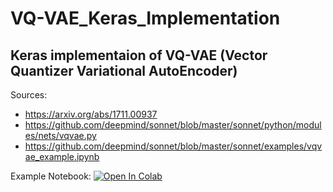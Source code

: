 # VQ-VAE_Keras_Implementation

## Keras implementaion of VQ-VAE (Vector Quantizer Variational AutoEncoder)

Sources:

* https://arxiv.org/abs/1711.00937
* https://github.com/deepmind/sonnet/blob/master/sonnet/python/modules/nets/vqvae.py
* https://github.com/deepmind/sonnet/blob/master/sonnet/examples/vqvae_example.ipynb

Example Notebook: [![Open In Colab](https://colab.research.google.com/assets/colab-badge.svg)](https://github.com/HenningBuhl/VQ-VAE_Keras_Implementation/blob/master/VQ_VAE_Keras_MNIST_Example.ipynb)

